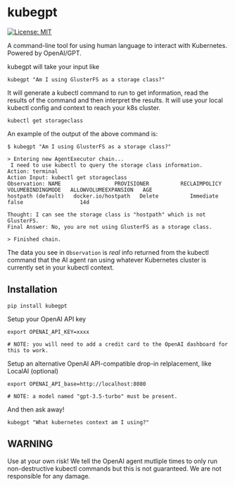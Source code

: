 # kubegpt

[![License: MIT](https://img.shields.io/badge/License-MIT-blue.svg)](https://github.com/xeol-io/xeol/blob/main/LICENSE)

A command-line tool for using human language to interact with Kubernetes. Powered by OpenAI/GPT.

kubegpt will take your input like

```
kubegpt "Am I using GlusterFS as a storage class?"
```

It will generate a kubectl command to run to get information, read the results of the
command and then interpret the results. It will use your local kubectl config and context
to reach your k8s cluster.

```
kubectl get storageclass
```

An example of the output of the above command is:

```
$ kubegpt "Am I using GlusterFS as a storage class?"

> Entering new AgentExecutor chain...
 I need to use kubectl to query the storage class information.
Action: terminal
Action Input: kubectl get storageclass
Observation: NAME                 PROVISIONER          RECLAIMPOLICY   VOLUMEBINDINGMODE   ALLOWVOLUMEEXPANSION   AGE
hostpath (default)   docker.io/hostpath   Delete          Immediate           false                  14d

Thought: I can see the storage class is "hostpath" which is not GlusterFS.
Final Answer: No, you are not using GlusterFS as a storage class.

> Finished chain.
```

The data you see in `Observation` is _real_ info returned from the kubectl command that the AI agent ran using whatever Kubernetes cluster is currently set in your kubectl context.

## Installation

```
pip install kubegpt
```

Setup your OpenAI API key

```
export OPENAI_API_KEY=xxxx

# NOTE: you will need to add a credit card to the OpenAI dashboard for this to work.
```

Setup an alternative OpenAI API-compatible drop-in relplacement, like LocalAI (optional)

```
export OPENAI_API_base=http://localhost:8080

# NOTE: a model named "gpt-3.5-turbo" must be present. 
```

And then ask away!

```
kubegpt "What kubernetes context am I using?"
```

## WARNING

Use at your own risk! We tell the OpenAI agent mutliple times to only run non-destructive
kubectl commands but this is not guaranteed. We are not responsible for any damage.
